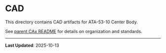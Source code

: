 # CAD

This directory contains CAD artifacts for ATA-53-10 Center Body.

See [parent CAx README](../README.md) for details on organization and standards.

---

**Last Updated**: 2025-10-13
